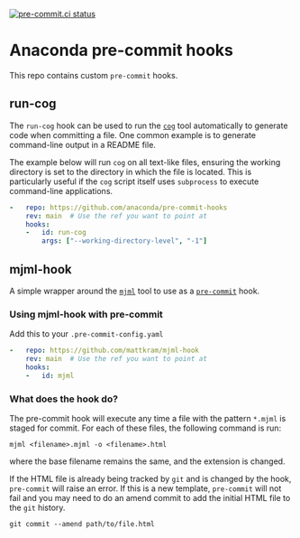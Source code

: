 [![pre-commit.ci status](https://results.pre-commit.ci/badge/github/mattkram/mjml-hook/main.svg)](https://results.pre-commit.ci/latest/github/mattkram/mjml-hook/main)

# Anaconda pre-commit hooks

This repo contains custom `pre-commit` hooks.

## run-cog

The `run-cog` hook can be used to run the [`cog`]() tool automatically to generate code when committing a file.
One common example is to generate command-line output in a README file.

The example below will run `cog` on all text-like files, ensuring the working directory is set to the directory in which the file is located.
This is particularly useful if the `cog` script itself uses `subprocess` to execute command-line applications.

```yaml
-   repo: https://github.com/anaconda/pre-commit-hooks
    rev: main  # Use the ref you want to point at
    hooks:
    -   id: run-cog
        args: ["--working-directory-level", "-1"]
```
## mjml-hook 

A simple wrapper around the [`mjml`](https://github.com/mjmlio/mjml) tool to use as a [`pre-commit`](https://pre-commit.com) hook.

### Using mjml-hook with pre-commit

Add this to your `.pre-commit-config.yaml`

```yaml
-   repo: https://github.com/mattkram/mjml-hook
    rev: main  # Use the ref you want to point at
    hooks:
    -   id: mjml
```

### What does the hook do?

The pre-commit hook will execute any time a file with the pattern `*.mjml` is staged for commit.
For each of these files, the following command is run:

```shell
mjml <filename>.mjml -o <filename>.html
```

where the base filename remains the same, and the extension is changed.

If the HTML file is already being tracked by `git` and is changed by the hook, `pre-commit` will raise an error.
If this is a new template, `pre-commit` will not fail and you may need to do an amend commit to add the initial HTML file to the `git` history.

```shell
git commit --amend path/to/file.html
```
